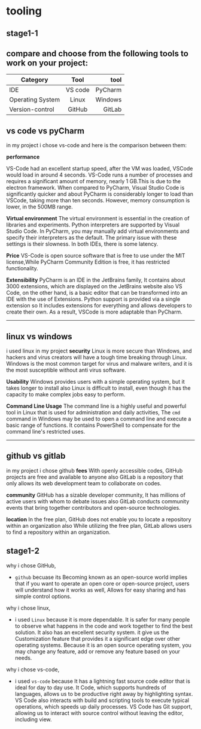 # tooling

## stage1-1
 
## compare and choose from the following tools to work on your project:

|Category  |     Tool    |  tool |
|----------|:-------------:|------:|
| IDE	   |  VS code  | PyCharm|
|Operating System | Linux   |  Windows |
|Version-control |GitHub    | GitLab  |


## vs code vs pyCharm

in my project i chose vs-code and here is the comparison between them:

**performance**

VS-Code had an excellent startup speed, after the VM was loaded, VSCode would load in around 4 seconds.
VS-Code runs a number of processes and requires a significant amount of memory, nearly 1 GB.This is due to the electron framework. 
When compared to PyCharm, Visual Studio Code is significantly quicker and about
PyCharm is considerably longer to load than VSCode, taking more than ten seconds.
However, memory consumption is lower, in the 500MB range.


**Virtual environment**
The virtual environment is essential in the creation of libraries and experiments.
Python interpreters are supported by Visual Studio Code.
In PyCharm, you may manually add virtual environments and specify their interpreters as the default.
The primary issue with these settings is their slowness.
In both IDEs, there is some latency. 

**Price**
VS-Code is open source software that is free to use under the MIT license,While PyCharm Community Edition is free, it has restricted functionality. 


**Extensibility**
PyCharm is an IDE in the JetBrains family, It contains about 3000 extensions, which are displayed on the JetBrains website also VS Code, on the other hand, is a basic editor that can be transformed into an IDE with the use of Extensions.
Python support is provided via a single extension so It includes extensions for everything and allows developers to create their own.
As a result, VSCode is more adaptable than PyCharm. 

---


## linux vs windows
i used linux in my project
**security**
Linux is more secure than Windows, and hackers and virus creators will have a tough time breaking through Linux. 
Windows is the most common target for virus and malware writers, and it is the most susceptible without anti virus software. 

**Usability**
Windows provides users with a simple operating system, but it takes longer to install also Linux is difficult to install, even though it has the capacity to make complex jobs easy to perform. 

**Command Line Usage**
The command line is a highly useful and powerful tool in Linux that is used for administration and daily activities, The `cmd` command in Windows may be used to open a command line and execute a basic range of functions. It contains PowerShell to compensate for the command line's restricted uses.

---

## github vs gitlab

in my project i chose github 
**fees**
With openly accessible codes, GitHub projects are free and available to anyone also GitLab is a repository that only allows its web development team to collaborate on codes. 

**community**
GitHub has a sizable developer community, It has millions of active users with whom to debate issues also GitLab conducts community events that bring together contributors and open-source technologies. 

**location**
In the free plan, GitHub does not enable you to locate a repository within an organization also While utilizing the free plan, GitLab allows users to find a repository within an organization. 


## stage1-2

 why i chose GitHub, 
- `github` becuase its Becoming known as an open-source world implies that if you want to operate an open core or open-source project, users will understand how it works as well, Allows for easy sharing and has simple control options.

 why i chose linux, 
- i used `Linux` because it is more dependable. It is safer for many people to observe what happens in the code and work together to find the best solution. It also has an excellent security system. it give us the Customization  feature that provides it a significant edge over other operating systems.
Because it is an open source operating system, you may change any feature, add or remove any feature based on your needs. 

 why i chose vs-code, 
- i used `vs-code` because It has a lightning fast source code editor that is ideal for day to day use. It Code, which supports hundreds of languages, allows us to be productive right away by highlighting syntax. VS Code also interacts with build and scripting tools to execute typical operations, which speeds up daily processes.
VS Code has Git support, allowing us to interact with source control without leaving the editor, including view.  










